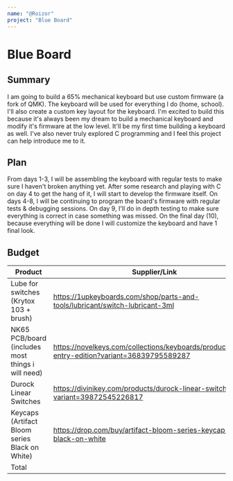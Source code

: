 ```yaml
---
name: "@Roizor"
project: "Blue Board"
---
```


# Blue Board

## Summary

  I am going to build a 65% mechanical keyboard but use custom firmware (a fork of QMK). The keyboard will be used for everything I do (home, school). 
  I'll also create a custom key layout for the keyboard.
  I'm excited to build this because it's always been my dream to build a mechanical keyboard and modify it's firmware at the low level. It'll be my first time building a keyboard as well.
  I've also never truly explored C programming and I feel this project can help introduce me to it.

## Plan

From days 1-3, I will be assembling the keyboard with regular tests to make sure I haven't broken anything yet.
After some research and playing with C on day 4 to get the hang of it, I will start to develop the firmware itself.
On days 4-8, I will be continuing to program the board's firmware with regular tests & debugging sessions.
On day 9, I'll do in depth testing to make sure everything is correct in case something was missed.
On the final day (10), because everything will be done I will customize the keyboard and have 1 final look. 

## Budget

| Product         | Supplier/Link                         | Cost   |
| --------------- | ------------------------------------- | ------ |
| Lube for switches (Krytox 103 + brush)  | https://1upkeyboards.com/shop/parts-and-tools/lubricant/switch-lubricant-3ml | $11.00  |
| NK65 PCB/board (includes most things i will need) | https://novelkeys.com/collections/keyboards/products/nk65-entry-edition?variant=36839795589287  | $95.00 |
| Durock Linear Switches| https://divinikey.com/products/durock-linear-switches?variant=39872545226817 | $38.88|
| Keycaps (Artifact Bloom series Black on White) | https://drop.com/buy/artifact-bloom-series-keycap-set-black-on-white| $35.00|
| Total           |                                       | $179.88 |
